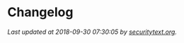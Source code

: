# Changelog

_Last updated at 2018-09-30 07:30:05 by [securitytext.org](https://securitytext.org)._
